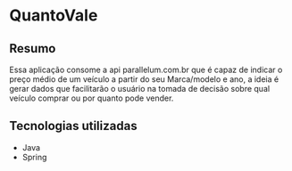 # QuantoVale

## Resumo
 Essa aplicação consome a api parallelum.com.br que é capaz de indicar o preço médio de um veículo a partir do seu Marca/modelo e ano, a ideia é gerar dados que facilitarão o usuário na tomada de decisão sobre qual veículo comprar ou por quanto pode vender.
 
 ## Tecnologias utilizadas
 - Java
 - Spring